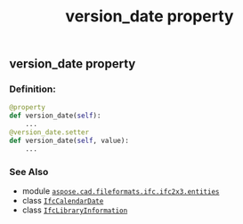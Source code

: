 ﻿---
title: version_date property
second_title: Aspose.CAD for Python via .NET API References
description: 
type: docs
weight: 90
url: /python-net/aspose.cad.fileformats.ifc.ifc2x3.entities/ifclibraryinformation/version_date/
is_root: false
---

## version_date property

### Definition:
```python
@property
def version_date(self):
    ...
@version_date.setter
def version_date(self, value):
    ...
```

### See Also
* module [`aspose.cad.fileformats.ifc.ifc2x3.entities`](../../)
* class [`IfcCalendarDate`](/cad/python-net/aspose.cad.fileformats.ifc.ifc2x3.entities/ifccalendardate)
* class [`IfcLibraryInformation`](/cad/python-net/aspose.cad.fileformats.ifc.ifc2x3.entities/ifclibraryinformation)
